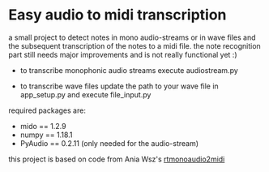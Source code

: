 # Easy audio to midi transcription

a small project to detect notes in mono audio-streams or in wave files and the subsequent transcription of the notes to a midi file. the note recognition part still needs major improvements and is not really functional yet :)

- to transcribe monophonic audio streams execute audiostream.py

- to transcribe wave files update the path to your wave file in app_setup.py and execute file_input.py


required packages are: 
-	mido == 1.2.9
-	numpy == 1.18.1
-	PyAudio == 0.2.11 (only needed for the audio-stream)


this project is based on code from Ania Wsz's [rtmonoaudio2midi]

[rtmonoaudio2midi]: <https://github.com/aniawsz/rtmonoaudio2midi>
   
